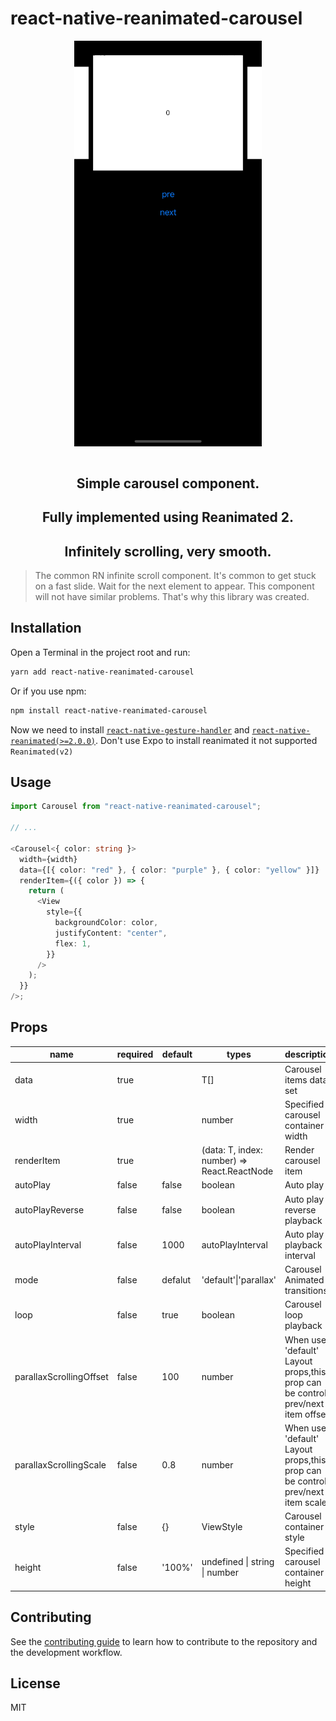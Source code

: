 # react-native-reanimated-carousel

<img src="./assets/example-01.gif" style='margin:0 auto;width:300px;display:block'/>

<br/>
<h2 style="text-align:center;">Simple carousel component.</h2>
<h2 style="text-align:center;">Fully implemented using Reanimated 2.</h2>
<h2 style="text-align:center;">Infinitely scrolling, very smooth.</h2>

> The common RN infinite scroll component. It's common to get stuck on a fast slide. Wait for the next element to appear. This component will not have similar problems. That's why this library was created.

## Installation

Open a Terminal in the project root and run:

```sh
yarn add react-native-reanimated-carousel
```

Or if you use npm:

```sh
npm install react-native-reanimated-carousel
```

Now we need to install [`react-native-gesture-handler`](https://github.com/kmagiera/react-native-gesture-handler) and [`react-native-reanimated(>=2.0.0)`](https://github.com/kmagiera/react-native-reanimated).
Don't use Expo to install reanimated it not supported `Reanimated(v2)`

## Usage

```typescript
import Carousel from "react-native-reanimated-carousel";

// ...

<Carousel<{ color: string }>
  width={width}
  data={[{ color: "red" }, { color: "purple" }, { color: "yellow" }]}
  renderItem={({ color }) => {
    return (
      <View
        style={{
          backgroundColor: color,
          justifyContent: "center",
          flex: 1,
        }}
      />
    );
  }}
/>;
```

## Props

| name                    | required | default | types                                       | description                                                                    |
| ----------------------- | -------- | ------- | ------------------------------------------- | ------------------------------------------------------------------------------ |
| data                    | true     |         | T[]                                         | Carousel items data set                                                        |
| width                   | true     |         | number                                      | Specified carousel container width                                             |
| renderItem              | true     |         | (data: T, index: number) => React.ReactNode | Render carousel item                                                           |
| autoPlay                | false    | false   | boolean                                     | Auto play                                                                      |
| autoPlayReverse         | false    | false   | boolean                                     | Auto play reverse playback                                                     |
| autoPlayInterval        | false    | 1000    | autoPlayInterval                            | Auto play playback interval                                                    |
| mode                    | false    | defalut | 'default'\|'parallax'                       | Carousel Animated transitions                                                  |
| loop                    | false    | true    | boolean                                     | Carousel loop playback                                                         |
| parallaxScrollingOffset | false    | 100     | number                                      | When use 'default' Layout props,this prop can be control prev/next item offset |
| parallaxScrollingScale  | false    | 0.8     | number                                      | When use 'default' Layout props,this prop can be control prev/next item scale  |
| style                   | false    | {}      | ViewStyle                                   | Carousel container style                                                       |
| height                  | false    | '100%'  | undefined \| string \| number               | Specified carousel container height                                            |

## Contributing

See the [contributing guide](CONTRIBUTING.md) to learn how to contribute to the repository and the development workflow.

## License

MIT

